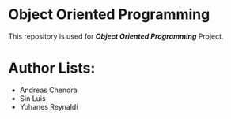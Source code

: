 # Object Oriented Programming

This repository is used for ***Object Oriented Programming*** Project.

# Author Lists:

- Andreas Chendra
- Sin Luis
- Yohanes Reynaldi
